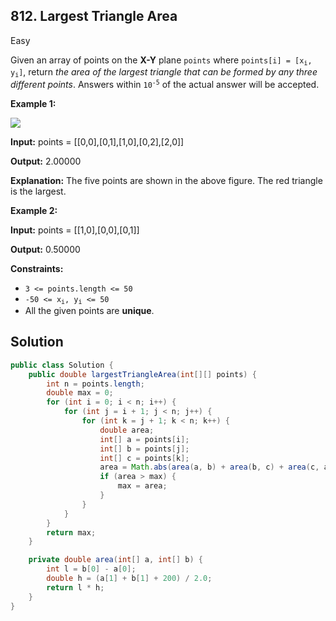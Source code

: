 ## 812\. Largest Triangle Area

Easy

Given an array of points on the **X-Y** plane `points` where <code>points[i] = [x<sub>i</sub>, y<sub>i</sub>]</code>, return _the area of the largest triangle that can be formed by any three different points_. Answers within <code>10<sup>-5</sup></code> of the actual answer will be accepted.

**Example 1:**

![](https://s3-lc-upload.s3.amazonaws.com/uploads/2018/04/04/1027.png)

**Input:** points = [[0,0],[0,1],[1,0],[0,2],[2,0]]

**Output:** 2.00000

**Explanation:** The five points are shown in the above figure. The red triangle is the largest.

**Example 2:**

**Input:** points = [[1,0],[0,0],[0,1]]

**Output:** 0.50000

**Constraints:**

*   `3 <= points.length <= 50`
*   <code>-50 <= x<sub>i</sub>, y<sub>i</sub> <= 50</code>
*   All the given points are **unique**.

## Solution

```java
public class Solution {
    public double largestTriangleArea(int[][] points) {
        int n = points.length;
        double max = 0;
        for (int i = 0; i < n; i++) {
            for (int j = i + 1; j < n; j++) {
                for (int k = j + 1; k < n; k++) {
                    double area;
                    int[] a = points[i];
                    int[] b = points[j];
                    int[] c = points[k];
                    area = Math.abs(area(a, b) + area(b, c) + area(c, a));
                    if (area > max) {
                        max = area;
                    }
                }
            }
        }
        return max;
    }

    private double area(int[] a, int[] b) {
        int l = b[0] - a[0];
        double h = (a[1] + b[1] + 200) / 2.0;
        return l * h;
    }
}
```